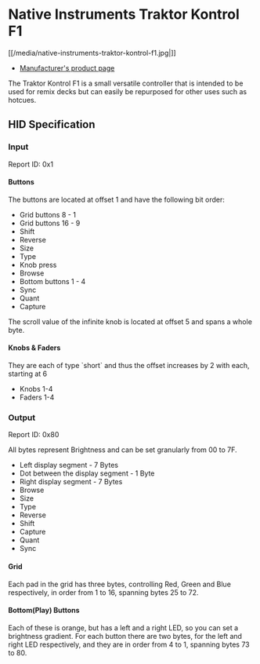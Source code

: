 # Native Instruments Traktor Kontrol F1

[[/media/native-instruments-traktor-kontrol-f1.jpg|]]

  - [Manufacturer's product
    page](https://www.native-instruments.com/de/products/traktor/dj-controllers/traktor-kontrol-f1/)

The Traktor Kontrol F1 is a small versatile controller that is intended
to be used for remix decks but can easily be repurposed for other uses
such as hotcues.

## HID Specification

### Input

Report ID: 0x1

#### Buttons

The buttons are located at offset 1 and have the following bit order:

  - Grid buttons 8 - 1
  - Grid buttons 16 - 9
  - Shift
  - Reverse
  - Size
  - Type
  - Knob press
  - Browse
  - Bottom buttons 1 - 4
  - Sync
  - Quant
  - Capture

The scroll value of the infinite knob is located at offset 5 and spans a
whole byte.

#### Knobs & Faders

They are each of type \`short\` and thus the offset increases by 2 with
each, starting at 6

  - Knobs 1-4
  - Faders 1-4

### Output

Report ID: 0x80

All bytes represent Brightness and can be set granularly from 00 to 7F.

  - Left display segment - 7 Bytes
  - Dot between the display segment - 1 Byte
  - Right display segment - 7 Bytes
  - Browse
  - Size
  - Type
  - Reverse
  - Shift
  - Capture
  - Quant
  - Sync

#### Grid

Each pad in the grid has three bytes, controlling Red, Green and Blue
respectively, in order from 1 to 16, spanning bytes 25 to 72.

#### Bottom(Play) Buttons

Each of these is orange, but has a left and a right LED, so you can set
a brightness gradient. For each button there are two bytes, for the left
and right LED respectively, and they are in order from 4 to 1, spanning
bytes 73 to 80.

